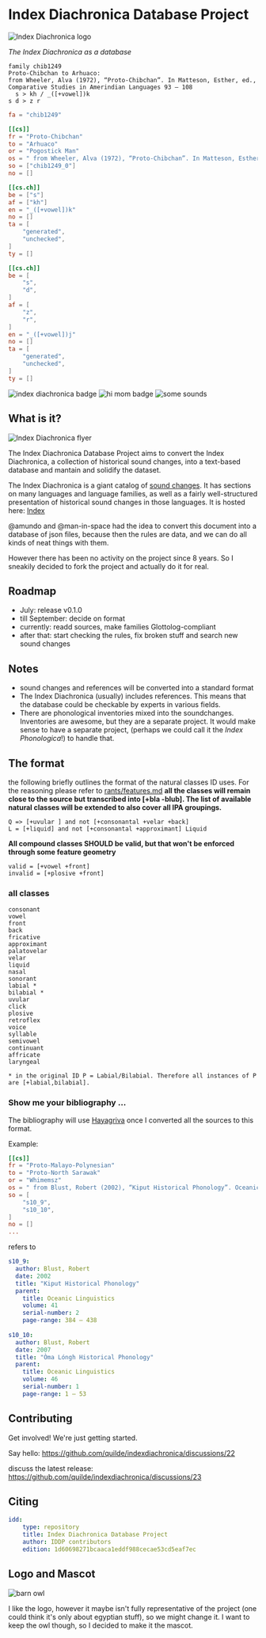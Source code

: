 # Index Diachronica Database Project
![Index Diachronica logo](logo/social.png)

*The Index Diachronica as a database*

```
family chib1249
Proto-Chibchan to Arhuaco:
from Wheeler, Alva (1972), “Proto-Chibchan”. In Matteson, Esther, ed., Comparative Studies in Amerindian Languages 93 – 108
  s > kh / _([+vowel])k
s d > z r
```

```toml
fa = "chib1249"

[[cs]]
fr = "Proto-Chibchan"
to = "Arhuaco"
or = "Pogostick Man"
os = " from Wheeler, Alva (1972), “Proto-Chibchan”. In Matteson, Esther, ed., Comparative Studies in Amerindian Languages 93 – 108"
so = ["chib1249_0"]
no = []

[[cs.ch]]
be = ["s"]
af = ["kh"]
en = "_([+vowel])k"
no = []
ta = [
    "generated",
    "unchecked",
]
ty = []

[[cs.ch]]
be = [
    "s",
    "d",
]
af = [
    "z",
    "r",
]
en = "_([+vowel])j"
no = []
ta = [
    "generated",
    "unchecked",
]
ty = []
```


![index diachronica badge](https://img.shields.io/badge/dynamic/json?url=https%3A%2F%2Fquilde.github.io%2Findexdiachronica%2Findex_json%2Fafroasiatic.json&query=%24.change_sets%5B%3A1%5D.to&logo=json&logoColor=8495f9&label=some%20lang%20from%20Index%20Diachronica%3A
)
![hi mom badge](https://img.shields.io/badge/hi-mom-blue)
![some sounds](https://img.shields.io/badge/dynamic/json?url=https%3A%2F%2Fquilde.github.io%2Findexdiachronica%2Findex_json%2Fafroasiatic.json&query=%24.change_sets%5B%3A1%5D.changes%5B%3A1%5D.before&logo=json&logoColor=8495f9&label=some%20sounds%20from%20Index%20Diachronica%3A
)

## What is it?

![Index Diachronica flyer](publicity/flyer.PNG)

The Index Diachronica Database Project aims to convert the Index Diachronica, a collection of historical sound changes, into a text-based
database and mantain and solidify the dataset.

The Index Diachronica is a giant catalog of [sound changes](https://en.wikipedia.org/wiki/Sound_change). It has sections on many languages and language families, as well as a fairly well-structured presentation of historical sound changes in those languages.
It is hosted here: [Index](https://chridd.nfshost.com/diachronica/) 

@amundo and @man-in-space had the idea to convert this document into a database of json files, because then the rules are data, and we can do all kinds of neat things with them. 

However there has been no activity on the project since 8 years. So I sneakily decided to fork the project and actually do it for real.

## Roadmap
- July: release v0.1.0 
- till September: decide on format 
- currently: readd sources, make families Glottolog-compliant
- after that: start checking the rules, fix broken stuff and search new sound changes
 
## Notes
- sound changes and references will be converted into a standard format
- The Index Diachronica (usually) includes references. This means that the 
database could be checkable by experts in various fields.
- There are phonological inventories mixed into the soundchanges. Inventories are awesome, but they are a separate project. It would make sense to have a separate project, (perhaps we could call it the _Index Phonologica_!) to handle that.

## The format
the following briefly outlines the format of the natural  classes ID uses. For the reasoning please refer to [rants/features.md](rants/features.md)
**all the classes will remain close to the source but transcribed into [+bla -blub]. The list of available natural classes will be extended to also cover all IPA groupings.**
```
Q => [+uvular ] and not [+consonantal +velar +back]
L = [+liquid] and not [+consonantal +approximant] Liquid
```
**All compound classes SHOULD be valid, but that won't be enforced through some feature geometry**
```
valid = [+vowel +front]
invalid = [+plosive +front]
```
### all classes
```
consonant
vowel
front
back
fricative
approximant
palatovelar
velar
liquid
nasal
sonorant
labial *
bilabial *
uvular
click
plosive
retroflex
voice
syllable
semivowel
continuant
affricate
laryngeal

* in the original ID P = Labial/Bilabial. Therefore all instances of P are [+labial,bilabial].
```

### Show me your bibliography ...

The bibliography will use [Hayagriva](https://github.com/typst/hayagriva) once I converted all the sources to this format.

Example:

```toml
[[cs]]
fr = "Proto-Malayo-Polynesian"
to = "Proto-North Sarawak"
or = "Whimemsz"
os = " from Blust, Robert (2002), “Kiput Historical Phonology”. Oceanic Linguistics 41(2):384 – 438; and Blust, Robert (2007), “Òma Lóngh Historical Phonology”. Oceanic Linguistics 46(1):1 – 53"
so = [
    "s10_9",
    "s10_10",
]
no = []
...
```

refers to

```yaml
s10_9:
  author: Blust, Robert
  date: 2002 
  title: "Kiput Historical Phonology"
  parent: 
    title: Oceanic Linguistics
    volume: 41
    serial-number: 2
    page-range: 384 – 438
  
s10_10:
  author: Blust, Robert
  date: 2007 
  title: "Òma Lóngh Historical Phonology"
  parent: 
    title: Oceanic Linguistics
    volume: 46
    serial-number: 1
    page-range: 1 – 53 
```

## Contributing 

Get involved! We're just getting started. 

Say hello: https://github.com/quilde/indexdiachronica/discussions/22

discuss the latest release: https://github.com/quilde/indexdiachronica/discussions/23

<!--submit sound changes:

help coding:

discuss philosophical stuff regarding the index: 
-->

## Citing

```yaml
idd:
    type: repository
    title: Index Diachronica Database Project
    author: IDDP contributors
    edition: 1d60698271bcaaca1eddf988cecae53cd5eaf7ec
```

## Logo and Mascot

![barn owl](logo/Barn_Owl,_Lancashire.jpg)

I like the logo, however it maybe isn't fully representative of the project (one could think it's only about egyptian stuff), so we might change it. I want to keep the owl though, so I decided to make it the mascot.